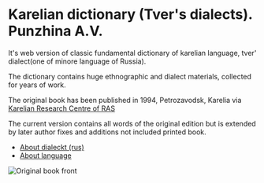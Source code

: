 # Karelian dictionary (Tver's dialects). Punzhina A.V.

It's web version of classic fundamental dictionary of karelian language, tver' dialect(one of minore language of Russia).

The dictionary contains huge ethnographic and dialect materials, collected for years of work.

The original book has been published in 1994, Petrozavodsk, Karelia via [Karelian Research Centre of RAS](https://en.wikipedia.org/wiki/Karelian_Research_Centre_of_RAS) 

The current version contains all words of the original edition but is extended by later author fixes and additions not included printed book.

* [About dialeckt (rus)](  https://ru.wikipedia.org/wiki/%D0%A2%D0%B2%D0%B5%D1%80%D1%81%D0%BA%D0%BE%D0%B9_%D0%B4%D0%B8%D0%B0%D0%BB%D0%B5%D0%BA%D1%82_%D0%BA%D0%B0%D1%80%D0%B5%D0%BB%D1%8C%D1%81%D0%BA%D0%BE%D0%B3%D0%BE_%D1%8F%D0%B7%D1%8B%D0%BA%D0%B0)
* [About language](https://en.wikipedia.org/wiki/Karelian_language)
 

![Original book front](https://raw.githubusercontent.com/Fedoto4kin/punzh_dict/master/app/static/images/book_front.jpg)
